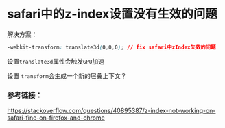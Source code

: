 # safari中的z-index设置没有生效的问题

解决方案：

```css
-webkit-transform: translate3d(0,0,0); // fix safari中zIndex失效的问题
```

设置`translate3d`属性会触发`GPU`加速

设置 `transform`会生成一个新的层叠上下文？

### 参考链接：

https://stackoverflow.com/questions/40895387/z-index-not-working-on-safari-fine-on-firefox-and-chrome